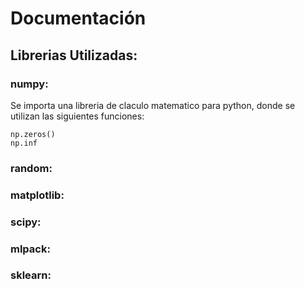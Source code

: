 # Documentación
## Librerias Utilizadas:
### **numpy:**
Se importa una libreria de claculo matematico para python, donde se utilizan las siguientes funciones:

    np.zeros()
    np.inf
    
### **random:**
### **matplotlib:**
### **scipy:**
### **mlpack:**
### **sklearn:** 